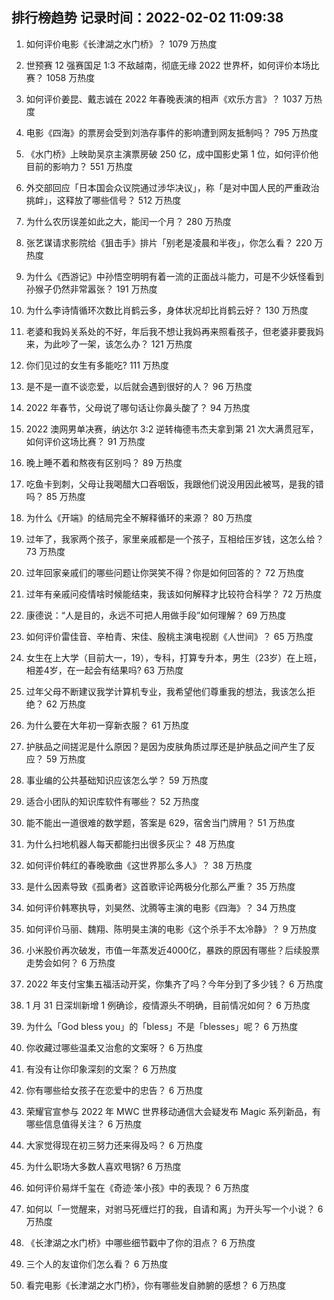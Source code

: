 
## 排行榜趋势 记录时间：2022-02-02 11:09:38
  
  1. 如何评价电影《长津湖之水门桥》？ 1079 万热度
    
  2. 世预赛 12 强赛国足 1:3 不敌越南，彻底无缘 2022 世界杯，如何评价本场比赛？ 1058 万热度
    
  3. 如何评价姜昆、戴志诚在 2022 年春晚表演的相声《欢乐方言》？ 1037 万热度
    
  4. 电影《四海》的票房会受到刘浩存事件的影响遭到网友抵制吗？ 795 万热度
    
  5. 《水门桥》上映助吴京主演票房破 250 亿，成中国影史第 1 位，如何评价他目前的影响力？ 551 万热度
    
  6. 外交部回应「日本国会众议院通过涉华决议」，称「是对中国人民的严重政治挑衅」，这释放了哪些信号？ 512 万热度
    
  7. 为什么农历误差如此之大，能闰一个月？ 280 万热度
    
  8. 张艺谋请求影院给《狙击手》排片「别老是凌晨和半夜」，你怎么看？ 220 万热度
    
  9. 为什么《西游记》中孙悟空明明有着一流的正面战斗能力，可是不少妖怪看到孙猴子仍然非常嚣张？ 191 万热度
    
  10. 为什么李诗情循环次数比肖鹤云多，身体状况却比肖鹤云好？ 130 万热度
    
  11. 老婆和我妈关系处的不好，年后我不想让我妈再来照看孩子，但老婆非要我妈来，为此吵了一架，该怎么办？ 121 万热度
    
  12. 你们见过的女生有多能吃? 111 万热度
    
  13. 是不是一直不谈恋爱，以后就会遇到很好的人？ 96 万热度
    
  14. 2022 年春节，父母说了哪句话让你鼻头酸了？ 94 万热度
    
  15. 2022 澳网男单决赛，纳达尔 3:2 逆转梅德韦杰夫拿到第 21 次大满贯冠军，如何评价这场比赛？ 91 万热度
    
  16. 晚上睡不着和熬夜有区别吗？ 89 万热度
    
  17. 吃鱼卡到刺，父母让我喝醋大口吞咽饭，我跟他们说没用因此被骂，是我的错吗？ 85 万热度
    
  18. 为什么《开端》的结局完全不解释循环的来源？ 80 万热度
    
  19. 过年了，我家两个孩子，家里亲戚都是一个孩子，互相给压岁钱，这怎么给？ 73 万热度
    
  20. 过年回家亲戚们的哪些问题让你哭笑不得？你是如何回答的？ 72 万热度
    
  21. 过年有亲戚问疫情啥时候能结束，我该如何解释才比较符合科学？ 72 万热度
    
  22. 康德说：“人是目的，永远不可把人用做手段”如何理解？ 69 万热度
    
  23. 如何评价雷佳音、辛柏青、宋佳、殷桃主演电视剧《人世间》？ 65 万热度
    
  24. 女生在上大学（目前大一，19），专科，打算专升本，男生（23岁）在上班，相差4岁，在一起会有结果吗? 63 万热度
    
  25. 过年父母不断建议我学计算机专业，我希望他们尊重我的想法，我该怎么拒绝？ 62 万热度
    
  26. 为什么要在大年初一穿新衣服？ 61 万热度
    
  27. 护肤品之间搓泥是什么原因？是因为皮肤角质过厚还是护肤品之间产生了反应？ 59 万热度
    
  28. 事业编的公共基础知识应该怎么学？ 59 万热度
    
  29. 适合小团队的知识库软件有哪些？ 52 万热度
    
  30. 能不能出一道很难的数学题，答案是 629，宿舍当门牌用？ 51 万热度
    
  31. 为什么扫地机器人每天都能扫出很多灰尘？ 48 万热度
    
  32. 如何评价韩红的春晚歌曲《这世界那么多人》？ 38 万热度
    
  33. 是什么因素导致《孤勇者》这首歌评论两极分化那么严重？ 35 万热度
    
  34. 如何评价韩寒执导，刘昊然、沈腾等主演的电影《四海》？ 34 万热度
    
  35. 如何评价马丽、魏翔、陈明昊主演的电影《这个杀手不太冷静》？ 9 万热度
    
  36. 小米股价再次破发，市值一年蒸发近4000亿，暴跌的原因有哪些？后续股票走势会如何？ 6 万热度
    
  37. 2022 年支付宝集五福活动开奖，你集齐了吗？今年分到了多少钱？ 6 万热度
    
  38. 1 月 31 日深圳新增 1 例确诊，疫情源头不明确，目前情况如何？ 6 万热度
    
  39. 为什么「God bless you」的「bless」不是「blesses」呢？ 6 万热度
    
  40. 你收藏过哪些温柔又治愈的文案呀？ 6 万热度
    
  41. 有没有让你印象深刻的文案？ 6 万热度
    
  42. 你有哪些给女孩子在恋爱中的忠告？ 6 万热度
    
  43. 荣耀官宣参与 2022 年 MWC 世界移动通信大会疑发布 Magic 系列新品，有哪些信息值得关注？ 6 万热度
    
  44. 大家觉得现在初三努力还来得及吗？ 6 万热度
    
  45. 为什么职场大多数人喜欢甩锅? 6 万热度
    
  46. 如何评价易烊千玺在《奇迹·笨小孩》中的表现？ 6 万热度
    
  47. 如何以「一觉醒来，对驸马死缠烂打的我，自请和离」为开头写一个小说？ 6 万热度
    
  48. 《长津湖之水门桥》中哪些细节戳中了你的泪点？ 6 万热度
    
  49. 三个人的友谊你们怎么看？ 6 万热度
    
  50. 看完电影《长津湖之水门桥》，你有哪些发自肺腑的感想？ 6 万热度
    